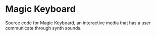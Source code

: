 # Magic Keyboard
Source code for Magic Keyboard, an interactive media that has a user communicate through synth sounds.
